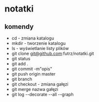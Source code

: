 # notatki
## komendy
* cd - zmiana katalogu
* mkdir - tworzenie katalogu
* ls - wyświetlanie listy plików
* git clone git@github.com:futrz/notatki.git
* git status
* git add .
* git commit -m"opis"
* git push origin master
* git branch
* git checkout - zmiana gałęzi
* git merge nazwa gałęzi
* git log --decorate --all --graph
